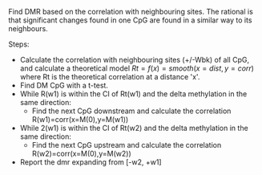 Find DMR based on the correlation with neighbouring sites. The rational is that
significant changes found in one CpG are found in a similar way to its neighbours.

Steps:

* Calculate the correlation with neighbouring sites (+/-Wbk) of all CpG, and calculate
a theoretical model $Rt=f(x)=smooth(x=dist,y=corr)$ where Rt is the theoretical correlation
at a distance 'x'.
* Find DM CpG with a t-test.
* While R(w1) is within the CI of Rt(w1) and the delta methylation in the same direction:
  * Find the next CpG downstream and calculate the correlation R(w1)=corr(x=M(0),y=M(w1))
* While 2(w1) is within the CI of Rt(w2) and the delta methylation in the same direction:
  * Find the next CpG upstream and calculate the correlation R(w2)=corr(x=M(0),y=M(w2))
* Report the dmr expanding from [-w2, +w1]
